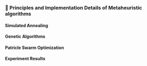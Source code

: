### 📣 Principles and Implementation Details of Metaheuristic algorithms
#### Simulated Annealing

#### Genetic Algorithms

#### Patricle Swarm Optimization

#### Experiment Results

